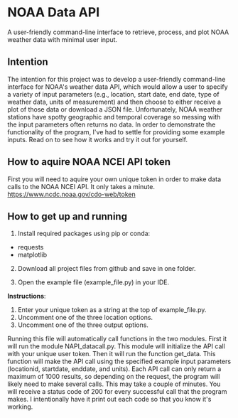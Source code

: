# NOAA Data API
A user-friendly command-line interface to retrieve, process, and plot NOAA weather data with minimal user input.

## Intention
The intention for this project was to develop a user-friendly command-line interface for NOAA's weather data API, which would allow a user to specify a variety of input parameters (e.g., location, start date, end date, type of weather data, units of measurement) and then choose to either receive a plot of those data or download a JSON file. Unfortunately, NOAA weather stations have spotty geographic and temporal coverage so messing with the input parameters often returns no data. In order to demonstrate the functionality of the program, I've had to settle for providing some example inputs. Read on to see how it works and try it out for yourself.

## How to aquire NOAA NCEI API token
First you will need to aquire your own unique token in order to make data calls to the NOAA NCEI API. It only takes a minute.
https://www.ncdc.noaa.gov/cdo-web/token

## How to get up and running


1) Install required packages using pip or conda:
- requests
- matplotlib

2) Download all project files from github and save in one folder.

3) Open the example file (example_file.py) in your IDE.

**Instructions**:
1) Enter your unique token as a string at the top of example_file.py. 
2) Uncomment one of the three location options.
3) Uncomment one of the three output options.

Running this file will automatically call functions in the two modules. First it will run the module NAPI_datacall.py. This module will initialize the API call with your unique user token. Then it will run the function get_data. This function will make the API call using the specified example input parameters (locationid, startdate, enddate, and units). Each API call can only return a maximum of 1000 results, so depending on the request, the program will likely need to make several calls. This may take a couple of minutes. You will receive a status code of 200 for every successful call that the program makes. I intentionally have it print out each code so that you know it's working.
